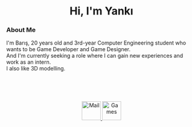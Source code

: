 # <h1 align="center">Hi, I'm Yankı <a></h1>
    

<div>
<h3 align="left">About Me</h3>
 I'm Barış, 20 years old and 3rd-year Computer Engineering student who wants to be Game Developer and Game Designer.<br>
 And I'm currently seeking a role where I can gain new experiences and work as an intern. <br>
 I also like 3D modelling. <br>

<br> <br> <br>
<p align="center">
   <a href="mailto:b.deniz20031@gmail.com">
         <img alt="Mail" src="Images/mail.png"
         width=50" height="50">
      </a>
      <a href="https://https://bartiko1.itch.io/">
         <img alt="Games" src="Images/itch.png"
         width=50" height="50">
      </a>
</p>
